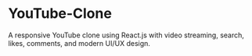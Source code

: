 # YouTube-Clone
A responsive YouTube clone using React.js with video streaming, search, likes, comments, and modern UI/UX design.
